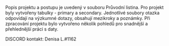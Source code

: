 Popis projektu a postupu je uvedený v souboru Průvodní listina.
Pro projekt byly vytvořeny tabulky - primary a secondary.
Jednotlivé soubory otazka odpovídají na výzkumné dotazy, obsahují mezikroky a poznámky.
Při zpracování projektu bylo vytvořeno několik pohledů pro snadnější a přehlednější práci s daty.

DISCORD kontakt: Denisa L.#1162
